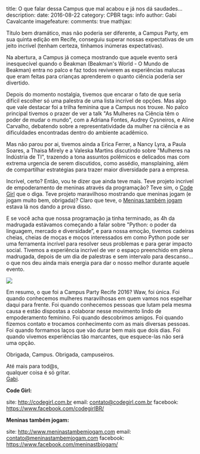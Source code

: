 title: O que falar dessa Campus que mal acabou e já nos dá saudades... 
description:
date: 2016-08-22
category: CPBR
tags: info
author: Gabi Cavalcante
imagefeature:
comments: true
mathjax:

Título bem dramático, mas não poderia ser diferente, a Campus Party, em sua quinta edição em Recife, conseguiu superar nossas expectativas de um jeito incrível (tenham certeza, tínhamos inúmeras expectativas).

Na abertura, a Campus já começa mostrando que aquele evento será inesquecível quando o Beakman (Beakman's World - O Mundo de Beakman) entra no palco e faz todos reviverem as experiências malucas que eram feitas para crianças aprenderem o quanto ciência poderia ser divertido.

Depois do momento nostalgia, tivemos que encarar o fato de que seria difícil escolher só uma palestra de uma lista incrível de opções. Mas algo que vale destacar foi a trilha feminina que a Campus nos trouxe. No palco principal tivemos o prazer de ver a talk "As Mulheres na Ciência têm o poder de mudar o mundo", com a Adriana Fontes, Audrey Cysneiros, e Aline Carvalho, debatendo sobre a representatividade da mulher na ciência e as dificuldades encontradas dentro do ambiente acadêmico. 

Mas não parou por ai, tivemos ainda a Erica Ferrer, a Nancy Lyra, a Paula Soares, a Thaisa Mirely e a Valeska Martins discutindo sobre "Mulheres na Indústria de TI", trazendo a tona assuntos polêmicos e delicados mas com extrema urgencia de serem discutidos, como assédio, mansplaining, além de compartilhar estratégias para trazer maior diversidade para a empresa.

Incrível, certo? Então, vou te dizer que ainda teve mais. Teve projeto incrível de empoderamento de meninas através da programação? Teve sim, o [Code Girl](https://m.facebook.com/codegirlBR) que o diga. Teve projeto maravilhoso mostrando que meninas jogam (e jogam muito bem, obrigada)? Claro que teve, o [Meninas também jogam](https://m.facebook.com/meninastbjogam/) estava lá nos dando a prova disso.

E se você acha que nossa programação ja tinha terminado, as 4h da madrugada estávamos começando a falar sobre "Python: o poder da linguagem, mercado e diversidade”, e para nossa emoção, tivemos cadeiras cheias, cheias de moças e moços interessados em como Python pode ser uma ferramenta incrível para resolver seus problemas e para gerar impacto social. Tivemos a experiência incrível de ver o espaço preenchido em plena madrugada, depois de um dia de palestras e sem intervalo para descanso… o que nos deu ainda mais energia para dar o nosso melhor durante aquele evento.

<img src="{filename}/images/cpbr5recife/palestra.jpg"> 

Em resumo, o que foi a Campus Party Recife 2016? Waw, foi única. Foi quando conhecemos mulheres maravilhosas em quem vamos nos espelhar daqui para frente. Foi quando conhecemos pessoas que lutam pela mesma causa e estão dispostas a colaborar nesse movimento lindo de empoderamento feminino. Foi quando descobrimos amigos. Foi quando fizemos contato e trocamos conhecimento com as mais diversas pessoas. Foi quando formamos laços que vão durar bem mais que dois dias. Foi quando vivemos experiências tão marcantes, que esquece-las não será uma opção. 

Obrigada, Campus. Obrigada, campuseiros. 


Até mais para tod@s, <br>
qualquer coisa é só gritar.<br>
[Gabi](http://i-am-gabi.github.io/).


**Code Girl:** 

site: http://codegirl.com.br
email: contato@codegirl.com.br
facebook: https://www.facebook.com/codegirlBR/

**Meninas também jogam:**

site: http://www.meninastambemjogam.com
email: contato@meninastambemjogam.com
facebook: https://www.facebook.com/meninastbjogam/